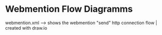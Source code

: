 # Webmention Flow Diagramms

webmention.xml --> shows the webmention "send" http connection flow | created with draw.io


